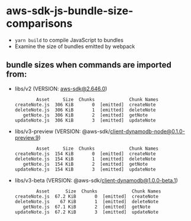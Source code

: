 # aws-sdk-js-bundle-size-comparisons

- `yarn build` to compile JavaScript to bundles
- Examine the size of bundles emitted by webpack

## bundle sizes when commands are imported from:

- libs/v2 (VERSION: aws-sdk@2.646.0)

  ```console
          Asset     Size  Chunks             Chunk Names
  createNote.js  306 KiB       0  [emitted]  createNote
  deleteNote.js  306 KiB       1  [emitted]  deleteNote
     getNote.js  306 KiB       2  [emitted]  getNote
  updateNote.js  306 KiB       3  [emitted]  updateNote
  ```

- libs/v3-preview (VERSION: @aws-sdk/client-dynamodb-node@0.1.0-preview.9)

  ```console
          Asset     Size  Chunks             Chunk Names
  createNote.js  154 KiB       0  [emitted]  createNote
  deleteNote.js  154 KiB       1  [emitted]  deleteNote
     getNote.js  154 KiB       2  [emitted]  getNote
  updateNote.js  154 KiB       3  [emitted]  updateNote
  ```

- libs/v3-beta (VERSION: @aws-sdk/client-dynamodb@1.0.0-beta.1)

  ```console
          Asset      Size  Chunks             Chunk Names
  createNote.js  67.2 KiB       0  [emitted]  createNote
  deleteNote.js    67 KiB       1  [emitted]  deleteNote
     getNote.js  67.1 KiB       2  [emitted]  getNote
  updateNote.js  67.2 KiB       3  [emitted]  updateNote
  ```
